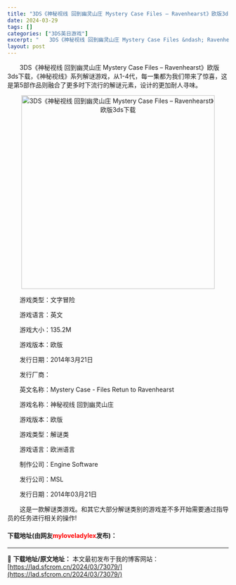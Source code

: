 ```yaml
---
title: "3DS《神秘视线 回到幽灵山庄 Mystery Case Files – Ravenhearst》欧版3ds下载"
date: 2024-03-29
tags: []
categories: ["3DS英日游戏"]
excerpt: "　　3DS《神秘视线 回到幽灵山庄 Mystery Case Files &ndash; Ravenhearst》欧版3ds下载，《神秘视线》系列解谜游戏，从1-4代，每一集都为我们带来了惊喜，这是第5部作品则融合了更多时下流行的解谜元素，设计的更加耐人寻味。 　　游戏类型：文字冒险 　　游戏语言：&hellip;"
layout: post
---
```


 <p>　　3DS《神秘视线 回到幽灵山庄 Mystery Case Files &ndash; Ravenhearst》欧版3ds下载，《神秘视线》系列解谜游戏，从1-4代，每一集都为我们带来了惊喜，这是第5部作品则融合了更多时下流行的解谜元素，设计的更加耐人寻味。</p> <p align="center"><img align="" border="0" src="https://lad.sfcrom.cn/wp-content/uploads/2024/03/20240329_66062b1ee6266.jpg" width="440" alt="3DS《神秘视线 回到幽灵山庄 Mystery Case Files – Ravenhearst》欧版3ds下载" /></p> <p>　　游戏类型：文字冒险</p> <p>　　游戏语言：英文</p> <p>　　游戏大小：135.2M</p> <p>　　游戏版本：欧版</p> <p>　　发行日期：2014年3月21日</p> <p>　　发行厂商：</p> <p>　　英文名称：Mystery Case - Files Retun to Ravenhearst</p> <p>　　游戏名称：神秘视线 回到幽灵山庄</p> <p>　　游戏版本：欧版</p> <p>　　游戏类型：解谜类</p> <p>　　游戏语言：欧洲语言</p> <p>　　制作公司：Engine Software</p> <p>　　发行公司：MSL</p> <p>　　发行日期：2014年03月21日</p> <p>　　这是一款解谜类游戏。和其它大部分解谜类别的游戏差不多开始需要通过指导员的任务进行相关的操作!</p> <p><h4>下载地址(由网友<font color="red">myloveladylex</font>发布)：</h4></p> 

---
📖 **下载地址/原文地址：** 本文最初发布于我的博客网站：[https://lad.sfcrom.cn/2024/03/73079/](https://lad.sfcrom.cn/2024/03/73079/)
